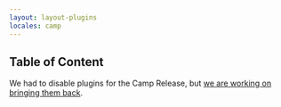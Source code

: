 ```yaml
---
layout: layout-plugins
locales: camp
---
```


## Table of Content

We had to disable plugins for the Camp Release, but [we are working on bringing them back](https://github.com/gr2m/milestones/issues/89).
